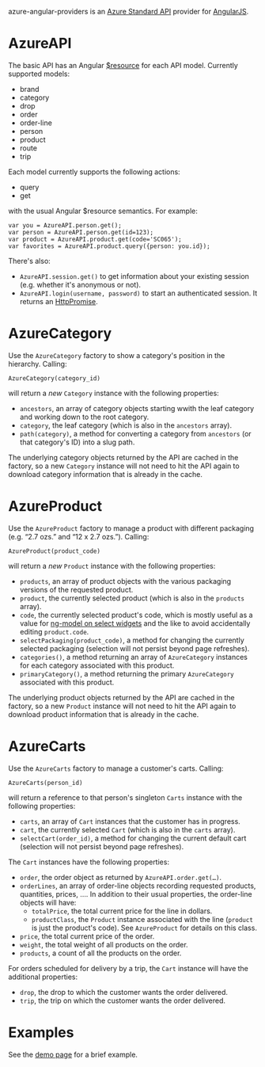 azure-angular-providers is an [Azure Standard API][api] provider for
[AngularJS][].

AzureAPI
========

The basic API has an Angular [$resource][resource] for each API model.
Currently supported models:

* brand
* category
* drop
* order
* order-line
* person
* product
* route
* trip

Each model currently supports the following actions:

* query
* get

with the usual Angular $resource semantics.  For example:

    var you = AzureAPI.person.get();
    var person = AzureAPI.person.get(id=123);
    var product = AzureAPI.product.get(code='SC065');
    var favorites = AzureAPI.product.query({person: you.id});

There's also:

* `AzureAPI.session.get()` to get information about your existing
  session (e.g. whether it's anonymous or not).
* `AzureAPI.login(username, password)` to start an authenticated
  session.  It returns an [HttpPromise][].

AzureCategory
=============

Use the `AzureCategory` factory to show a category's position in the
hierarchy.  Calling:

    AzureCategory(category_id)

will return a *new* `Category` instance with the following properties:

* `ancestors`, an array of category objects starting wwith the leaf
  category and working down to the root category.
* `category`, the leaf category (which is also in the `ancestors`
  array).
* `path(category)`, a method for converting a category from
  `ancestors` (or that category's ID) into a slug path.

The underlying category objects returned by the API are cached in the
factory, so a new `Category` instance will not need to hit the API
again to download category information that is already in the cache.

AzureProduct
============

Use the `AzureProduct` factory to manage a product with different
packaging (e.g. “2.7 ozs.” and “12 x 2.7 ozs.”).  Calling:

    AzureProduct(product_code)

will return a *new* `Product` instance with the following properties:

* `products`, an array of product objects with the various packaging
  versions of the requested product.
* `product`, the currently selected product (which is also in the
  `products` array).
* `code`, the currently selected product's code, which is mostly
  useful as a value for [ng-model on select widgets][select] and the
  like to avoid accidentally editing `product.code`.
* `selectPackaging(product_code)`, a method for changing the currently
  selected packaging (selection will not persist beyond page
  refreshes).
* `categories()`, a method returning an array of `AzureCategory`
  instances for each category associated with this product.
* `primaryCategory()`, a method returning the primary `AzureCategory`
  associated with this product.

The underlying product objects returned by the API are cached in the
factory, so a new `Product` instance will not need to hit the API
again to download product information that is already in the cache.

AzureCarts
==========

Use the `AzureCarts` factory to manage a customer's carts.  Calling:

    AzureCarts(person_id)

will return a reference to that person's singleton `Carts` instance
with the following properties:

* `carts`, an array of `Cart` instances that the customer has in
  progress.
* `cart`, the currently selected `Cart` (which is also in the `carts`
  array).
* `selectCart(order_id)`, a method for changing the current default
  cart (selection will not persist beyond page refreshes).

The `Cart` instances have the following properties:

* `order`, the order object as returned by `AzureAPI.order.get(…)`.
* `orderLines`, an array of order-line objects recording requested
  products, quantities, prices, ….  In addition to their usual
  properties, the order-line objects will have:
    * `totalPrice`, the total current price for the line in dollars.
    * `productClass`, the `Product` instance associated with the line
      (`product` is just the product's code).  See `AzureProduct` for
      details on this class.
* `price`, the total current price of the order.
* `weight`, the total weight of all products on the order.
* `products`, a count of all the products on the order.

For orders scheduled for delivery by a trip, the `Cart` instance will
have the additional properties:

* `drop`, the drop to which the customer wants the order delivered.
* `trip`, the trip on which the customer wants the order delivered.

Examples
========

See the [demo page][demo] for a brief example.

[api]: https://github.com/azurestandard/api-spec
[AngularJS]: https://angularjs.org/
[resource]: https://docs.angularjs.org/api/ngResource/service/$resource
[HttpPromise]: https://docs.angularjs.org/api/ng/service/$http#general-usage
[select]: https://docs.angularjs.org/api/ng/directive/select
[demo]: example.html

